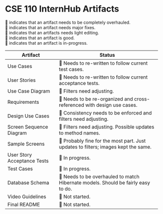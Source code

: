 # CSE 110 InternHub Artifacts

🔴 indicates that an artifact needs to be completely overhauled.<br/>
🔶 indicates that an artifact needs major fixes.<br/>
💛 indicates that an artifacts needs light editing.<br/>
💚 indicates that an artifact is good.<br/>
💙 indicates that an artifact is in-progress.<br/>

| Artifact | Status |
| ------------- | ------------- |
| Use Cases | 🔴 Needs to re-written to follow current test cases. |
| User Stories | 🔴 Needs to re-written to follow current acceptance tests. |
| Use Case Diagram | 💛 Filters need adjusting. |
| Requirements | 🔶 Needs to be re-organized and cross-referenced with design use cases. |
| Design Use Cases | 🔶 Consistency needs to be enforced and filters need adjusting. |
| Screen Sequence Diagram | 💛 Filters need adjusting. Possible updates to method names. |
| Sample Screens | 💛 Probably fine for the most part. Just updates to filters; images kept the same. |
| User Story Acceptance Tests | 💙 In progress. |
| Test Cases | 💙 In progress. |
| Database Schema | 🔴 Needs to be overhauled to match Hibernate models. Should be fairly easy to do. |
| Video Guidelines | 💙 Not started. |
| Final README | 💙 Not started. |
